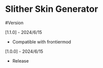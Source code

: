 # Slither Skin Generator

#Version

[1.1.0] - 2024/6/15
- Compatible with frontiermod

[1.0.0] - 2024/6/15
- Release
